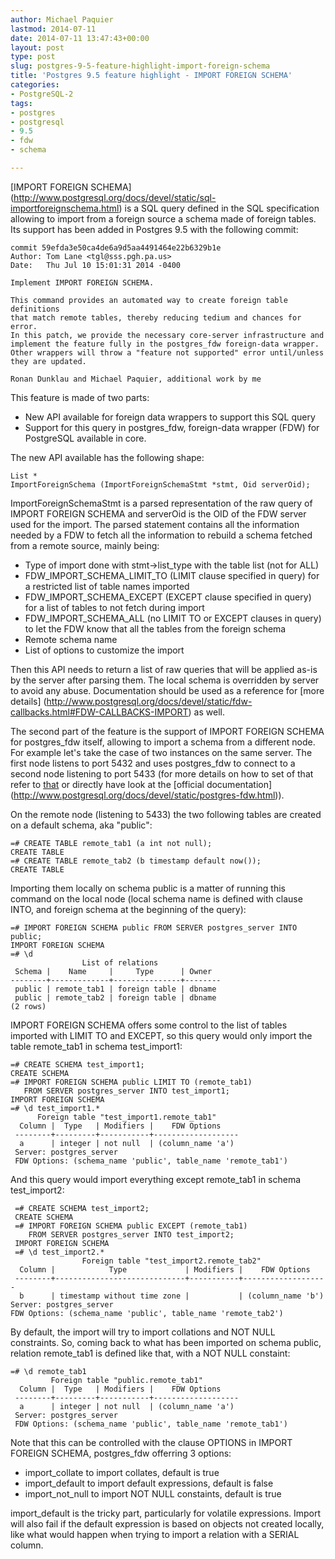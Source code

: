 ```yaml
---
author: Michael Paquier
lastmod: 2014-07-11
date: 2014-07-11 13:47:43+00:00
layout: post
type: post
slug: postgres-9-5-feature-highlight-import-foreign-schema
title: 'Postgres 9.5 feature highlight - IMPORT FOREIGN SCHEMA'
categories:
- PostgreSQL-2
tags:
- postgres
- postgresql
- 9.5
- fdw
- schema

---
```

[IMPORT FOREIGN SCHEMA]
(http://www.postgresql.org/docs/devel/static/sql-importforeignschema.html)
is a SQL query defined in the SQL specification allowing to import from
a foreign source a schema made of foreign tables. Its support has been
added in Postgres 9.5 with the following commit:

    commit 59efda3e50ca4de6a9d5aa4491464e22b6329b1e
    Author: Tom Lane <tgl@sss.pgh.pa.us>
    Date:   Thu Jul 10 15:01:31 2014 -0400

    Implement IMPORT FOREIGN SCHEMA.

    This command provides an automated way to create foreign table definitions
    that match remote tables, thereby reducing tedium and chances for error.
    In this patch, we provide the necessary core-server infrastructure and
    implement the feature fully in the postgres_fdw foreign-data wrapper.
    Other wrappers will throw a "feature not supported" error until/unless
    they are updated.

    Ronan Dunklau and Michael Paquier, additional work by me

This feature is made of two parts:

  * New API available for foreign data wrappers to support this SQL query
  * Support for this query in postgres\_fdw, foreign-data wrapper (FDW) for
PostgreSQL available in core.

The new API available has the following shape:

    List *
    ImportForeignSchema (ImportForeignSchemaStmt *stmt, Oid serverOid);

ImportForeignSchemaStmt is a parsed representation of the raw query of
IMPORT FOREIGN SCHEMA and serverOid is the OID of the FDW server used for
the import. The parsed statement contains all the information needed by
a FDW to fetch all the information to rebuild a schema fetched from a
remote source, mainly being:

  * Type of import done with stmt->list\_type with the table list (not for
ALL)
   * FDW\_IMPORT\_SCHEMA\_LIMIT\_TO (LIMIT clause specified in query) for
a restricted list of table names imported
   * FDW\_IMPORT\_SCHEMA\_EXCEPT (EXCEPT clause specified in query) for a
list of tables to not fetch during import
   * FDW\_IMPORT\_SCHEMA\_ALL (no LIMIT TO or EXCEPT clauses in query) to let
the FDW know that all the tables from the foreign schema
  * Remote schema name
  * List of options to customize the import

Then this API needs to return a list of raw queries that will be applied
as-is by the server after parsing them. The local schema is overridden by
server to avoid any abuse. Documentation should be used as a reference for
[more details]
(http://www.postgresql.org/docs/devel/static/fdw-callbacks.html#FDW-CALLBACKS-IMPORT)
as well.

The second part of the feature is the support of IMPORT FOREIGN SCHEMA for
postgres\_fdw itself, allowing to import a schema from a different node. For
example let's take the case of two instances on the same server. The first
node listens to port 5432 and uses postgres\_fdw to connect to a second node
listening to port 5433 (for more details on how to set of that refer to
[that](/postgresql-2/postgres-9-3-feature-highlight-postgres_fdw/) or
directly have look at the [official documentation]
(http://www.postgresql.org/docs/devel/static/postgres-fdw.html)).

On the remote node (listening to 5433) the two following tables are created
on a default schema, aka "public":

    =# CREATE TABLE remote_tab1 (a int not null);
    CREATE TABLE
    =# CREATE TABLE remote_tab2 (b timestamp default now());
    CREATE TABLE

Importing them locally on schema public is a matter of running this command
on the local node (local schema name is defined with clause INTO, and foreign
schema at the beginning of the query):

    =# IMPORT FOREIGN SCHEMA public FROM SERVER postgres_server INTO public;
    IMPORT FOREIGN SCHEMA
    =# \d
                    List of relations
     Schema |    Name     |     Type      | Owner  
    --------+-------------+---------------+--------
     public | remote_tab1 | foreign table | dbname
     public | remote_tab2 | foreign table | dbname
    (2 rows)

IMPORT FOREIGN SCHEMA offers some control to the list of tables imported with
LIMIT TO and EXCEPT, so this query would only import the table remote\_tab1
in schema test\_import1:

    =# CREATE SCHEMA test_import1;
    CREATE SCHEMA
    =# IMPORT FOREIGN SCHEMA public LIMIT TO (remote_tab1)
       FROM SERVER postgres_server INTO test_import1;
    IMPORT FOREIGN SCHEMA
    =# \d test_import1.*
          Foreign table "test_import1.remote_tab1"
      Column |  Type   | Modifiers |    FDW Options    
     --------+---------+-----------+-------------------
      a      | integer | not null  | (column_name 'a')
     Server: postgres_server
     FDW Options: (schema_name 'public', table_name 'remote_tab1')

And this query would import everything except remote\_tab1 in schema
test\_import2:

     =# CREATE SCHEMA test_import2;
     CREATE SCHEMA
     =# IMPORT FOREIGN SCHEMA public EXCEPT (remote_tab1)
        FROM SERVER postgres_server INTO test_import2;
     IMPORT FOREIGN SCHEMA
     =# \d test_import2.*
                    Foreign table "test_import2.remote_tab2"
      Column |            Type             | Modifiers |    FDW Options    
     --------+-----------------------------+-----------+-------------------
      b      | timestamp without time zone |           | (column_name 'b')
    Server: postgres_server
    FDW Options: (schema_name 'public', table_name 'remote_tab2')

By default, the import will try to import collations and NOT NULL constraints.
So, coming back to what has been imported on schema public, relation remote\_tab1
is defined like that, with a NOT NULL constaint:

    =# \d remote_tab1
             Foreign table "public.remote_tab1"
      Column |  Type   | Modifiers |    FDW Options    
     --------+---------+-----------+-------------------
      a      | integer | not null  | (column_name 'a')
     Server: postgres_server
     FDW Options: (schema_name 'public', table_name 'remote_tab1')

Note that this can be controlled with the clause OPTIONS in IMPORT FOREIGN
SCHEMA, postgres_fdw offerring 3 options:

  * import_collate to import collates, default is true
  * import_default to import default expressions, default is false
  * import_not_null to import NOT NULL constaints, default is true

import_default is the tricky part, particularly for volatile expressions.
Import will also fail if the default expression is based on objects not
created locally, like what would happen when trying to import a relation
with a SERIAL column.
